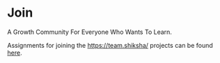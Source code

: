 # Join
A Growth Community For Everyone Who Wants To Learn. 

Assignments for joining the https://team.shiksha/ projects can be found [here](./Assignment%2012%20Jan%20Twitter%20live/commit.7z).